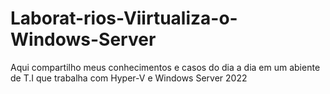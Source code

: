 # Laborat-rios-Viirtualiza-o-Windows-Server
Aqui compartilho meus conhecimentos e casos do dia a dia em um abiente de T.I que trabalha com Hyper-V e Windows Server 2022
